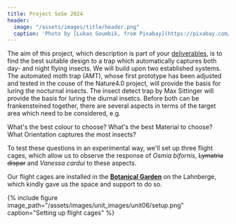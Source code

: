```yaml
---
title: Project SoSe 2024
header:
  image: "/assets/images/title/header.png"
  caption: 'Photo by [Lukas Goumbik, from Pixabay](https://pixabay.com/de/users/goumbik-3752482/?utm_source=link-attribution&utm_medium=referral&utm_campaign=image&utm_content=2055522){:target="_blank"}'
---
```

  
<!--more-->

The aim of this project, which description is part of your [deliverables](/moer-bsc-mpg-proximate-sensing/unit00/unit00-02_deliverables.html), is to find the best suitable design to a trap which automatically captures both day- and night flying insects. We will build upon two established systems. The automated moth trap (AMT), whose first prototype has been adjusted and tested in the couse of the Nature4.0 project, will provide the basis for luring the nocturnal insects. The insect detect trap by Max Sittinger will provide the basis for luring the diurnal insetcs. Before both can be frankensteined together, there are several aspects in terms of the target area which need to be considered, e.g.

What's the best colour to choose?
What's the best Material to choose?
What Orientation captures the most insects?


To test these questions in an experimental way, we'll set up three flight cages, which allow us to observe the response of *Osmia bifornis*, ~~Lymatria dispar~~ and *Vanessa cardui* to these aspects.

Our flight cages are installed in the [**Botanical Garden**](https://www.uni-marburg.de/de/botgart/neuer-garten) on the Lahnberge, which kindly gave us the space and support to do so. 

{% include figure image_path="/assets/images/unit_images/unit06/setup.png" caption="Setting up flight cages" %}


<!--
ATTENTION: Changed timeline!

https://www.biostathandbook.com/testchoice.html
-->